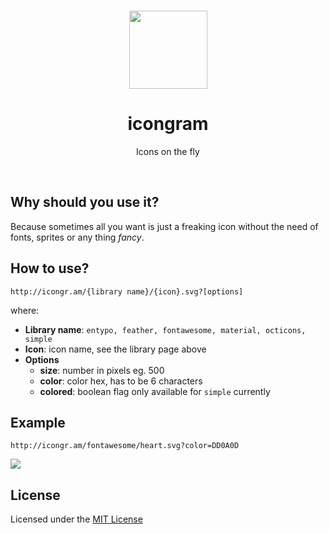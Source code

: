 <br/>
<p align="center"><a href="https://icongr.am" target="_blank"><img width="125"src="https://icongr.am/logo.svg"></a></p>

<h1 align="center">icongram</h1>

<p align="center">Icons on the fly</p>

<br/>

## Why should you use it?

Because sometimes all you want is just a freaking icon without the need of fonts, sprites or any thing _fancy_.


## How to use?

```
http://icongr.am/{library name}/{icon}.svg?[options]
```

where:
- **Library name**: `entypo, feather, fontawesome, material, octicons, simple`
- **Icon**: icon name, see the library page above
- **Options**
  - **size**: number in pixels eg. 500
  - **color**: color hex, has to be 6 characters
  - **colored**: boolean flag only available for `simple` currently

## Example

```
http://icongr.am/fontawesome/heart.svg?color=DD0A0D
```

![](http://icongr.am/fontawesome/heart.svg?color=DD0A0D)

## License

Licensed under the [MIT License](LICENSE.md)
